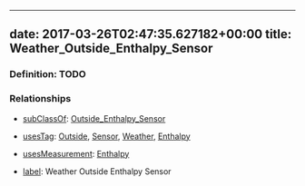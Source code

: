 
---
date: 2017-03-26T02:47:35.627182+00:00
title: Weather_Outside_Enthalpy_Sensor
---
### Definition: TODO

### Relationships

* [subClassOf](http://www.w3.org/2000/01/rdf-schema#subClassOf): [Outside_Enthalpy_Sensor](https://brickschema.org/schema/1.0/Brick#Outside_Enthalpy_Sensor)

* [usesTag](https://brickschema.org/schema/1.0/BrickFrame#usesTag): [Outside](https://brickschema.org/schema/1.0/BrickTag#Outside), [Sensor](https://brickschema.org/schema/1.0/BrickTag#Sensor), [Weather](https://brickschema.org/schema/1.0/BrickTag#Weather), [Enthalpy](https://brickschema.org/schema/1.0/BrickTag#Enthalpy)

* [usesMeasurement](https://brickschema.org/schema/1.0/BrickFrame#usesMeasurement): [Enthalpy](https://brickschema.org/schema/1.0/Brick#Enthalpy)

* [label](http://www.w3.org/2000/01/rdf-schema#label): Weather Outside Enthalpy Sensor
